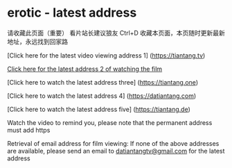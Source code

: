 # erotic - latest address


请收藏此页面（重要）
看片站长建议狼友 Ctrl+D 收藏本页面，本页随时更新最新地址，永远找到回家路

[Click here for the latest video viewing address 1] (https://tiantang.tv)

[Click here for the latest address 2 of watching the film](https://tiantang.me)

[Click here to watch the latest address three] (https://tiantang.one)

[Click here to watch the latest address 4] (https://datiantang.com)

[Click here to watch the latest address five] (https://tiantang.de)

Watch the video to remind you, please note that the permanent address must add https


Retrieval of email address for film viewing: If none of the above addresses are available, please send an email to datiantangtv@gmail.com for the latest address
